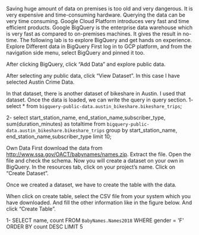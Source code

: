 Saving huge amount of data on premises is too old and very dangerous. It is very expensive and time-consuming hardware. Querying the data can be very time consuming.
Google Cloud Platform introduces very fast and time efficient products. Google BigQuery is the enterprise data warehouse which is very fast as compared to on-premises machines. It gives the result in no-time. 
The following lab is to explore BigQuery and get hands on experience.
Explore Different data in BigQuery
First log in to GCP platform, and from the navigation side menu, select BigQuery and pinned it too. 
 
After clicking BigQuery, click “Add Data” and explore public data.
 
After selecting any public data, click “View Dataset”. In this case I have selected Austin Crime Data.
 
In that dataset, there is another dataset of bikeshare in Austin. I used that dataset. Once the data is loaded, we can write the query in query section.
1-	select * from `bigquery-public-data.austin_bikeshare.bikeshare_trips`;
 

2-	select  start_station_name, end_station_name,subscriber_type, sum(duration_minutes) as totaltime
	from `bigquery-public-data.austin_bikeshare.bikeshare_trips`
	group by start_station_name, end_station_name,subscriber_type
	limit 10;

 
Own Data
First download the data from http://www.ssa.gov/OACT/babynames/names.zip. Extract the file. Open the file and check the schema.
Now you will create a dataset on your own in BigQuery. In the resources tab, click on your project’s name. Click on “Create Dataset”.

 
Once we created a dataset, we have to create the table with the data.
 
When click on create table,  select the CSV file from your system which you have downloaded. And fill the other information like in the figure below. And click “Create Table”.
 
1-	SELECT name, count FROM `BabyNames.Names2018` WHERE gender = 'F' ORDER BY count DESC LIMIT 5

 
